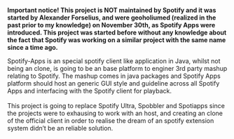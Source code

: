 <p><strong>Important notice! This project is NOT maintained by Spotify and it was started by Alexander Forselius, and were geoholiumed (realized in the past prior to my knowledge) on November 30th, as Spotify Apps were introduced. This project was started before without any knowledge about the fact that Spotify was working on a similar project with the same name since a time ago.</strong></p>
<p>
Spotify-Apps is an special spotify client like application in Java, whilst not being an clone, is going to be an base platform to enginer 3rd party mashup relating to Spotify. The mashup comes in java packages and Spotify Apps platform should host an generic GUI style and guideline across all Spotify Apps and interfacing with the Spotify client for playback.<br>
<br>
This project is going to replace Spotify Ultra, Spobbler and Spotiapps since the projects were to exhausing to work with an host, and creating an clone of the official client in order to realise the dream of an spotify extension system didn’t be an reliable solution.<br>
</p>